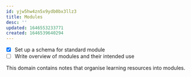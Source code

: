 ```yaml
---
id: yjw5hw4zn5x9ydb0bx3llz3
title: Modules
desc: ''
updated: 1646553233771
created: 1646539640294
---
```



- [x] Set up a schema for standard module
- [ ] Write overview of modules and their intended use

This domain contains notes that organise learning resources into modules.

